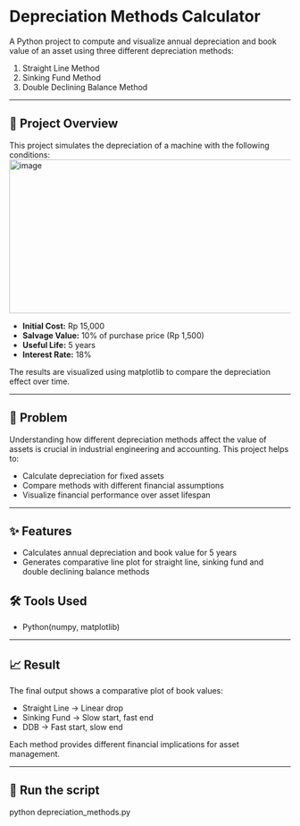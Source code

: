 # Depreciation Methods Calculator

A Python project to compute and visualize annual depreciation and book value of an asset using three different depreciation methods:
1. Straight Line Method
2. Sinking Fund Method
3. Double Declining Balance Method

---

## 📌 Project Overview

This project simulates the depreciation of a machine with the following conditions:
<img width="950" height="275" alt="image" src="https://github.com/user-attachments/assets/13d5848d-a00e-41bc-9a39-d64eb885329e" />

- **Initial Cost:** Rp 15,000
- **Salvage Value:** 10% of purchase price (Rp 1,500)
- **Useful Life:** 5 years
- **Interest Rate:** 18%

The results are visualized using matplotlib to compare the depreciation effect over time.

---

## 🧩 Problem
Understanding how different depreciation methods affect the value of assets is crucial in industrial engineering and accounting. This project helps to:

- Calculate depreciation for fixed assets
- Compare methods with different financial assumptions
- Visualize financial performance over asset lifespan

---

## ✨ Features

- Calculates annual depreciation and book value for 5 years
- Generates comparative line plot for straight line, sinking fund and double declining balance methods

## 🛠 Tools Used

- Python(numpy, matplotlib)

---

## 📈 Result 

The final output shows a comparative plot of book values:
- Straight Line → Linear drop
- Sinking Fund → Slow start, fast end
- DDB → Fast start, slow end

Each method provides different financial implications for asset management.

---

## 🚀 Run the script

python depreciation_methods.py
